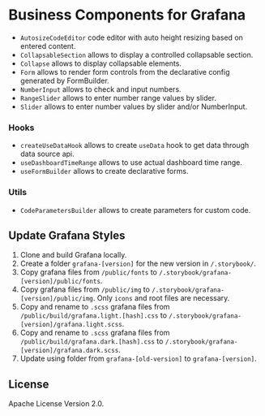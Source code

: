 # Business Components for Grafana

- `AutosizeCodeEditor` code editor with auto height resizing based on entered content.
- `CollapsableSection` allows to display a controlled collapsable section.
- `Collapse` allows to display collapsable elements.
- `Form` allows to render form controls from the declarative config generated by FormBuilder.
- `NumberInput` allows to check and input numbers.
- `RangeSlider` allows to enter number range values by slider.
- `Slider` allows to enter number values by slider and/or NumberInput.

### Hooks

- `createUseDataHook` allows to create `useData` hook to get data through data source api.
- `useDashboardTimeRange` allows to use actual dashboard time range.
- `useFormBuilder` allows to create declarative forms.

### Utils

- `CodeParametersBuilder` allows to create parameters for custom code.

## Update Grafana Styles

1. Clone and build Grafana locally.
2. Create a folder `grafana-[version]` for the new version in `/.storybook/`.
3. Copy grafana files from `/public/fonts` to `/.storybook/grafana-[version]/public/fonts`.
4. Copy grafana files from `/public/img` to `/.storybook/grafana-[version]/public/img`. Only `icons` and root files are necessary.
5. Copy and rename to `.scss` grafana files from `/public/build/grafana.light.[hash].css` to `/.storybook/grafana-[version]/grafana.light.scss`.
6. Copy and rename to `.scss` grafana files from `/public/build/grafana.dark.[hash].css` to `/.storybook/grafana-[version]/grafana.dark.scss`.
7. Update using folder from `grafana-[old-version]` to `grafana-[version]`.

## License

Apache License Version 2.0.
